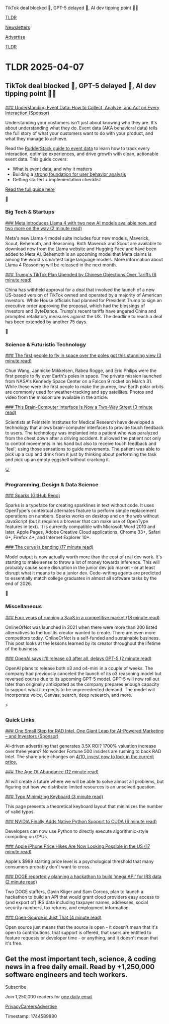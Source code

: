 TikTok deal blocked 📱, GPT-5 delayed 🤖, AI dev tipping point 👨‍💻

[TLDR](/)

[Newsletters](/newsletters)

[Advertise](https://advertise.tldr.tech/)

[TLDR](/)

# TLDR 2025-04-07

## TikTok deal blocked 📱, GPT-5 delayed 🤖, AI dev tipping point 👨‍💻

### 

[### Understanding Event Data: How to Collect, Analyze, and Act on Every Interaction (Sponsor)](https://explore.rudderstack.com/understanding-event-data-foundation-of-your-customer-journey/?utm_source=tldr&amp;utm_medium=email&amp;utm_campaign=tldr_newsletter)

Understanding your customers isn't just about knowing who they are. It's about understanding what they do. Event data (AKA behavioral data) tells the full story of what your customers want to do with your product, and what they manage to achieve.

Read the [RudderStack guide to event data](https://explore.rudderstack.com/understanding-event-data-foundation-of-your-customer-journey/?utm_source=tldr&utm_medium=email&utm_campaign=tldr_newsletter) to learn how to track every interaction, optimize experiences, and drive growth with clean, actionable event data. This guide covers:

* What is event data, and why it matters
* Building a [strong foundation for user behavior analysis](https://explore.rudderstack.com/understanding-event-data-foundation-of-your-customer-journey/?utm_source=tldr&utm_medium=email&utm_campaign=tldr_newsletter)
* Getting started + implementation checklist

[Read the full guide here](https://explore.rudderstack.com/understanding-event-data-foundation-of-your-customer-journey/?utm_source=tldr&utm_medium=email&utm_campaign=tldr_newsletter)

📱

### Big Tech & Startups

[### Meta introduces Llama 4 with two new AI models available now, and two more on the way (2 minute read)](https://www.engadget.com/ai/meta-introduces-llama-4-with-two-new-models-available-now-and-two-more-on-the-way-214524295.html?utm_source=tldrnewsletter)

Meta's new Llama 4 model suite includes four new models, Maverick, Scout, Behemoth, and Reasoning. Both Maverick and Scout are available to download now from the Llama website and Hugging Face and have been added to Meta AI. Behemoth is an upcoming model that Meta claims is among the world's smartest large language models. More information about Llama 4 Reasoning will be released in the next month.

[### Trump's TikTok Plan Upended by Chinese Objections Over Tariffs (6 minute read)](https://www.bloomberg.com/news/articles/2025-04-04/trump-s-tiktok-plan-upended-by-chinese-objections-over-tariffs?accessToken=eyJhbGciOiJIUzI1NiIsInR5cCI6IkpXVCJ9.eyJzb3VyY2UiOiJTdWJzY3JpYmVyR2lmdGVkQXJ0aWNsZSIsImlhdCI6MTc0Mzk2OTU2OCwiZXhwIjoxNzQ0NTc0MzY4LCJhcnRpY2xlSWQiOiJTVTdPRjZUMEFGQjQwMCIsImJjb25uZWN0SWQiOiI2NTc1NjkyN0UwMkM0N0MwQkQ0MDNEQTJGMEUyNzIyMyJ9.qYn1tzfGv9xvjJJM_PnZslUSx1NyCwnyvVXL37EvPUM&amp;utm_source=tldrnewsletter)

China has withheld approval for a deal that involved the launch of a new US-based version of TikTok owned and operated by a majority of American investors. White House officials had planned for President Trump to sign an executive order approving the proposal, which had the blessings of investors and ByteDance. Trump's recent tariffs have angered China and prompted retaliatory measures against the US. The deadline to reach a deal has been extended by another 75 days.

🚀

### Science & Futuristic Technology

[### The first people to fly in space over the poles got this stunning view (3 minute read)](https://mashable.com/article/spacex-fram2-polar-orbit-images?utm_source=tldrnewsletter)

Chun Wang, Jannicke Mikkelsen, Rabea Rogge, and Eric Philips were the first people to fly over Earth's poles in space. The private mission launched from NASA's Kennedy Space Center on a Falcon 9 rocket on March 31. While these were the first people to make the journey, low-Earth polar orbits are commonly used for weather-tracking and spy satellites. Photos and video from the mission are available in the article.

[### This Brain-Computer Interface Is Now a Two-Way Street (3 minute read)](https://spectrum.ieee.org/brain-computer-interface-2671662991?utm_source=tldrnewsletter)

Scientists at Feinstein Institutes for Medical Research have developed a technology that allows brain-computer interfaces to provide touch feedback to users. The technology was implanted into a patient who was paralyzed from the chest down after a driving accident. It allowed the patient not only to control movements in his hand but also to receive touch feedback and 'feel', using those sensations to guide movements. The patient was able to pick up a cup and drink from it just by thinking about performing the task and pick up an empty eggshell without cracking it.

💻

### Programming, Design & Data Science

[### Sparks (GitHub Repo)](https://github.com/aftertheflood/sparks?utm_source=tldrnewsletter)

Sparks is a typeface for creating sparklines in text without code. It uses OpenType's contextual alternates feature to perform simple replacement operations on numbers. Sparks works on desktop and on the web without JavaScript (but it requires a browser that can make use of OpenType features in text). It is currently compatible with Microsoft Word 2010 and later, Apple Pages, Adobe Creative Cloud applications, Chrome 33+, Safari 6+, Firefox 4+, and Internet Explorer 10+.

[### The curve is bending (17 minute read)](https://grantslatton.com/the-curve-is-bending?utm_source=tldrnewsletter)

Model output is now actually worth more than the cost of real dev work. It's starting to make sense to throw a lot of money towards inference. This will probably cause some disruption in the junior dev job market - or at least disrupt what it means to be a junior dev. Code-writing agents are predicted to essentially match college graduates in almost all software tasks by the end of 2026.

🎁

### Miscellaneous

[### Four years of running a SaaS in a competitive market (18 minute read)](https://maxrozen.com/on-four-years-running-saas-competitive-market?utm_source=tldrnewsletter)

OnlineOrNot was launched in 2021 when there were more than 200 listed alternatives to the tool its creator wanted to create. There are even more competitors today. OnlineOrNot is a self-funded and sustainable business. This post looks at the lessons learned by its creator throughout the lifetime of the business.

[### OpenAI says it'll release o3 after all, delays GPT-5 (2 minute read)](https://techcrunch.com/2025/04/04/openai-says-itll-release-o3-after-all-delays-gpt-5/?utm_source=tldrnewsletter)

OpenAI plans to release both o3 and o4-mini in a couple of weeks. The company had previously canceled the launch of its o3 reasoning model but reversed course due to its upcoming GPT-5 model. GPT-5 will now roll out later than originally anticipated as the company prepares enough capacity to support what it expects to be unprecedented demand. The model will incorporate voice, Canvas, search, deep research, and more.

⚡

### Quick Links

[### One Small Step for RAD Intel, One Giant Leap for AI-Powered Marketing – and Investors (Sponsor)](https://invest.radintel.ai/?utm_source=email&amp;utm_medium=paid-partnership_&amp;utm_campaign=partnershiprad000056__15668663975)

AI-driven advertising that generates 3.5X ROI? 1700% valuation increase over three years? No wonder Fortune 500 insiders are rushing to back RAD Intel. The share price changes on [4/10, invest now to lock in the current price.](https://invest.radintel.ai/?utm_source=email&utm_medium=paid-partnership_&utm_campaign=partnershiprad000056__15668663975)

[### The Age Of Abundance (12 minute read)](https://tomblomfield.com/post/1743528547367/the-age-of-abundance?utm_source=tldrnewsletter)

AI will create a future where we will be able to solve almost all problems, but figuring out how we distribute limited resources is an unsolved question.

[### Typo Minimizing Keyboard (3 minute read)](https://grantslatton.com/typo-minimizing-keyboard?utm_source=tldrnewsletter)

This page presents a theoretical keyboard layout that minimizes the number of valid typos.

[### NVIDIA Finally Adds Native Python Support to CUDA (6 minute read)](https://thenewstack.io/nvidia-finally-adds-native-python-support-to-cuda/?utm_source=tldrnewsletter)

Developers can now use Python to directly execute algorithmic-style computing on GPUs.

[### Apple iPhone Price Hikes Are Now Looking Possible in the US (17 minute read)](https://www.bloomberg.com/news/newsletters/2025-04-06/will-apple-raise-iphone-prices-in-the-us-after-trump-tariffs-iphone-17-details?accessToken=eyJhbGciOiJIUzI1NiIsInR5cCI6IkpXVCJ9.eyJzb3VyY2UiOiJTdWJzY3JpYmVyR2lmdGVkQXJ0aWNsZSIsImlhdCI6MTc0Mzk2OTYyMCwiZXhwIjoxNzQ0NTc0NDIwLCJhcnRpY2xlSWQiOiJTVUFQQzVUMEFGQjQwMCIsImJjb25uZWN0SWQiOiI2NTc1NjkyN0UwMkM0N0MwQkQ0MDNEQTJGMEUyNzIyMyJ9.YBEY06Y_DKUosuluVX3srEBJUmukVgJ4-vdTchOIhfM&amp;utm_source=tldrnewsletter)

Apple's $999 starting price level is a psychological threshold that many consumers probably don't want to cross.

[### DOGE reportedly planning a hackathon to build ‘mega API' for IRS data (2 minute read)](https://techcrunch.com/2025/04/05/doge-reportedly-planning-a-hackathon-to-build-mega-api-for-irs-data/?utm_source=tldrnewsletter)

Two DOGE staffers, Gavin Kliger and Sam Corcos, plan to launch a hackathon to build an API that would grant cloud providers easy access to (and export of) IRS data including taxpayer names, addresses, social security numbers, tax returns, and employment information.

[### Open-Source is Just That (4 minute read)](https://vale.rocks/posts/open-source-entitlement?utm_source=tldrnewsletter)

Open source just means that the source is open - it doesn't mean that it's open to contributions, that support is offered, that users are entitled to feature requests or developer time - or anything, and it doesn't mean that it's free.

## Get the most important tech, science, & coding news in a free daily email. Read by +1,250,000 software engineers and tech workers.

Subscribe

Join 1,250,000 readers for [one daily email](/api/latest/tech)

[Privacy](/privacy)[Careers](https://jobs.ashbyhq.com/tldr.tech)[Advertise](/tech/advertise)

Timestamp: 1744589880